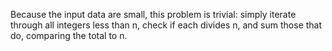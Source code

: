 Because the input data are small, this problem is trivial: simply iterate through all integers less than n, 
check if each divides n, and sum those that do, comparing the total to n.
